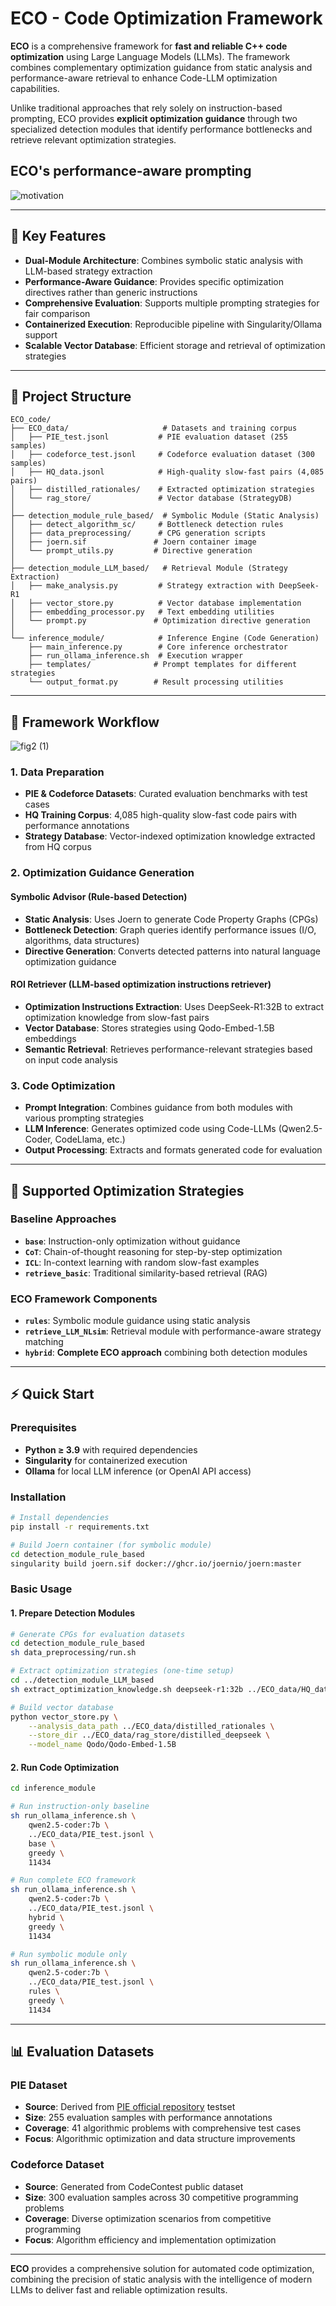 # ECO - Code Optimization Framework

**ECO** is a comprehensive framework for **fast and reliable C++ code optimization** using Large Language Models (LLMs). The framework combines complementary optimization guidance from static analysis and performance-aware retrieval to enhance Code-LLM optimization capabilities.

Unlike traditional approaches that rely solely on instruction-based prompting, ECO provides **explicit optimization guidance** through two specialized detection modules that identify performance bottlenecks and retrieve relevant optimization strategies.

## ECO's performance-aware prompting
![motivation](https://github.com/user-attachments/assets/00c3a48b-3fe6-4623-8f46-0ba3805c7a01)
 
---

## 🚀 Key Features

- **Dual-Module Architecture**: Combines symbolic static analysis with LLM-based strategy extraction
- **Performance-Aware Guidance**: Provides specific optimization directives rather than generic instructions
- **Comprehensive Evaluation**: Supports multiple prompting strategies for fair comparison
- **Containerized Execution**: Reproducible pipeline with Singularity/Ollama support
- **Scalable Vector Database**: Efficient storage and retrieval of optimization strategies

---

## 📁 Project Structure

```
ECO_code/
├── ECO_data/                     # Datasets and training corpus
│   ├── PIE_test.jsonl           # PIE evaluation dataset (255 samples)
│   ├── codeforce_test.jsonl     # Codeforce evaluation dataset (300 samples)
│   ├── HQ_data.jsonl            # High-quality slow-fast pairs (4,085 pairs)
│   ├── distilled_rationales/    # Extracted optimization strategies
│   └── rag_store/               # Vector database (StrategyDB)
│
├── detection_module_rule_based/  # Symbolic Module (Static Analysis)
│   ├── detect_algorithm_sc/     # Bottleneck detection rules
│   ├── data_preprocessing/      # CPG generation scripts
│   ├── joern.sif               # Joern container image
│   └── prompt_utils.py         # Directive generation
│
├── detection_module_LLM_based/   # Retrieval Module (Strategy Extraction)
│   ├── make_analysis.py         # Strategy extraction with DeepSeek-R1
│   ├── vector_store.py          # Vector database implementation
│   ├── embedding_processor.py   # Text embedding utilities
│   └── prompt.py               # Optimization directive generation
│
└── inference_module/            # Inference Engine (Code Generation)
    ├── main_inference.py        # Core inference orchestrator
    ├── run_ollama_inference.sh  # Execution wrapper
    ├── templates/              # Prompt templates for different strategies
    └── output_format.py        # Result processing utilities
```

---

## 🔄 Framework Workflow
![fig2 (1)](https://github.com/user-attachments/assets/4efb88e8-7ae8-430a-84dd-ef37576f270b)
### 1. Data Preparation
- **PIE & Codeforce Datasets**: Curated evaluation benchmarks with test cases
- **HQ Training Corpus**: 4,085 high-quality slow-fast code pairs with performance annotations
- **Strategy Database**: Vector-indexed optimization knowledge extracted from HQ corpus

### 2. Optimization Guidance Generation

#### Symbolic Advisor (Rule-based Detection)
- **Static Analysis**: Uses Joern to generate Code Property Graphs (CPGs)
- **Bottleneck Detection**: Graph queries identify performance issues (I/O, algorithms, data structures)
- **Directive Generation**: Converts detected patterns into natural language optimization guidance

#### ROI Retriever (LLM-based optimization instructions retriever)
- **Optimization Instructions Extraction**: Uses DeepSeek-R1:32B to extract optimization knowledge from slow-fast pairs
- **Vector Database**: Stores strategies using Qodo-Embed-1.5B embeddings
- **Semantic Retrieval**: Retrieves performance-relevant strategies based on input code analysis

### 3. Code Optimization
- **Prompt Integration**: Combines guidance from both modules with various prompting strategies
- **LLM Inference**: Generates optimized code using Code-LLMs (Qwen2.5-Coder, CodeLlama, etc.)
- **Output Processing**: Extracts and formats generated code for evaluation

---

## 🎯 Supported Optimization Strategies

### Baseline Approaches
- **`base`**: Instruction-only optimization without guidance
- **`CoT`**: Chain-of-thought reasoning for step-by-step optimization
- **`ICL`**: In-context learning with random slow-fast examples
- **`retrieve_basic`**: Traditional similarity-based retrieval (RAG)

### ECO Framework Components
- **`rules`**: Symbolic module guidance using static analysis
- **`retrieve_LLM_NLsim`**: Retrieval module with performance-aware strategy matching
- **`hybrid`**: **Complete ECO approach** combining both detection modules

---

## ⚡ Quick Start

### Prerequisites
- **Python ≥ 3.9** with required dependencies
- **Singularity** for containerized execution
- **Ollama** for local LLM inference (or OpenAI API access)

### Installation
```bash
# Install dependencies
pip install -r requirements.txt

# Build Joern container (for symbolic module)
cd detection_module_rule_based
singularity build joern.sif docker://ghcr.io/joernio/joern:master
```

### Basic Usage

#### 1. Prepare Detection Modules
```bash
# Generate CPGs for evaluation datasets
cd detection_module_rule_based
sh data_preprocessing/run.sh

# Extract optimization strategies (one-time setup)
cd ../detection_module_LLM_based
sh extract_optimization_knowledge.sh deepseek-r1:32b ../ECO_data/HQ_data.jsonl

# Build vector database
python vector_store.py \
    --analysis_data_path ../ECO_data/distilled_rationales \
    --store_dir ../ECO_data/rag_store/distilled_deepseek \
    --model_name Qodo/Qodo-Embed-1.5B
```

#### 2. Run Code Optimization
```bash
cd inference_module

# Run instruction-only baseline
sh run_ollama_inference.sh \
    qwen2.5-coder:7b \
    ../ECO_data/PIE_test.jsonl \
    base \
    greedy \
    11434

# Run complete ECO framework
sh run_ollama_inference.sh \
    qwen2.5-coder:7b \
    ../ECO_data/PIE_test.jsonl \
    hybrid \
    greedy \
    11434

# Run symbolic module only
sh run_ollama_inference.sh \
    qwen2.5-coder:7b \
    ../ECO_data/PIE_test.jsonl \
    rules \
    greedy \
    11434
```

---

## 📊 Evaluation Datasets

### PIE Dataset
- **Source**: Derived from [PIE official repository](https://github.com/LearningOpt/pie) testset
- **Size**: 255 evaluation samples with performance annotations
- **Coverage**: 41 algorithmic problems with comprehensive test cases
- **Focus**: Algorithmic optimization and data structure improvements

### Codeforce Dataset
- **Source**: Generated from CodeContest public dataset
- **Size**: 300 evaluation samples across 30 competitive programming problems
- **Coverage**: Diverse optimization scenarios from competitive programming
- **Focus**: Algorithm efficiency and implementation optimization




---

**ECO** provides a comprehensive solution for automated code optimization, combining the precision of static analysis with the intelligence of modern LLMs to deliver fast and reliable optimization results.
